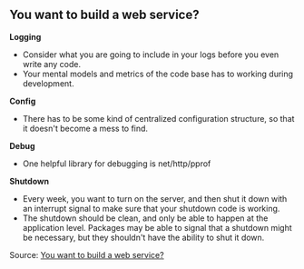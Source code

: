 You want to build a web service?
--------------------------------

**Logging**
* Consider what you are going to include in your logs before you even write any code.
* Your mental models and metrics of the code base has to working during development.


**Config**
* There has to be some kind of centralized configuration structure, so that it doesn't become a mess to find.

**Debug**
* One helpful library for debugging is net/http/pprof

**Shutdown**
* Every week, you want to turn on the server, and then shut it down with an interrupt signal to make sure
  that your shutdown code is working.
* The shutdown should be clean, and only be able to happen at the application level. Packages may be able to signal
  that a shutdown might be necessary, but they shouldn't have the ability to shut it down.

Source: [You want to build a web service?](https://www.youtube.com/watch?v=IV0wrVb31Pg)
